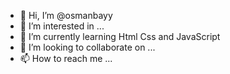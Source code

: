 - 👋 Hi, I’m @osmanbayy
- 👀 I’m interested in ...
- 🌱 I’m currently learning Html Css and JavaScript
- 💞️ I’m looking to collaborate on ...
- 📫 How to reach me ...

<!---
osmanbayy/osmanbayy is a ✨ special ✨ repository because its `README.md` (this file) appears on your GitHub profile.
You can click the Preview link to take a look at your changes.
--->
